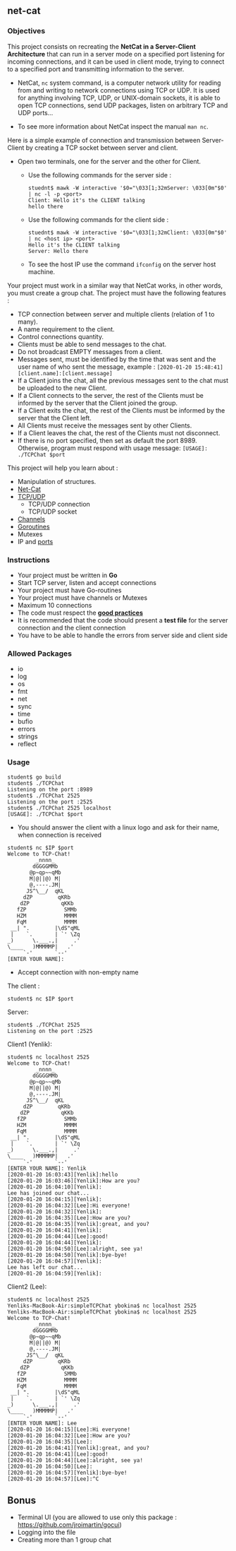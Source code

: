 ## net-cat

### Objectives

This project consists on recreating the **NetCat in a Server-Client Architecture** that can run in a server mode on a specified port listening for incoming connections, and it can be used in client mode, trying to connect to a specified port and transmitting information to the server.

- NetCat, `nc` system command, is a computer network utility for reading from and writing to network connections using TCP or UDP. It is used for anything involving TCP, UDP, or UNIX-domain sockets, it is able to open TCP connections, send UDP packages, listen on arbitrary TCP and UDP ports...

- To see more information about NetCat inspect the manual `man nc`.

Here is a simple example of connection and transmission between Server-Client by creating a TCP socket between server and client.

- Open two terminals, one for the server and the other for Client.
  - Use the following commands for the server side :

    ```console
    stuednt$ mawk -W interactive '$0="\033[1;32mServer: \033[0m"$0' | nc -l -p <port>
    Client: Hello it's the CLIENT talking
    hello there

    ```

  - Use the following commands for the client side :

    ```console
    stuednt$ mawk -W interactive '$0="\033[1;32mClient: \033[0m"$0' | nc <host ip> <port>
    Hello it's the CLIENT talking
    Server: Hello there

    ```

  - To see the host IP use the command `ifconfig` on the server host machine.

Your project must work in a similar way that NetCat works, in other words, you must create a group chat. The project must have the following features :

- TCP connection between server and multiple clients (relation of 1 to many).
- A name requirement to the client.
- Control connections quantity.
- Clients must be able to send messages to the chat.
- Do not broadcast EMPTY messages from a client.
- Messages sent, must be identified by the time that was sent and the user name of who sent the message, example : `[2020-01-20 15:48:41][client.name]:[client.message]`
- If a Client joins the chat, all the previous messages sent to the chat must be uploaded to the new Client.
- If a Client connects to the server, the rest of the Clients must be informed by the server that the Client joined the group.
- If a Client exits the chat, the rest of the Clients must be informed by the server that the Client left.
- All Clients must receive the messages sent by other Clients.
- If a Client leaves the chat, the rest of the Clients must not disconnect.
- If there is no port specified, then set as default the port 8989. Otherwise, program must respond with usage message: `[USAGE]: ./TCPChat $port`

This project will help you learn about :

- Manipulation of structures.
- [Net-Cat](https://linuxize.com/post/netcat-nc-command-with-examples/)
- [TCP/UDP](https://www.privateinternetaccess.com/blog/2018/12/tcp-vs-udp-understanding-the-difference/)
  - TCP/UDP connection
  - TCP/UDP socket
- [Channels](https://tour.golang.org/concurrency/2)
- [Goroutines](https://tour.golang.org/concurrency/1)
- Mutexes
- IP and [ports](https://en.wikipedia.org/wiki/List_of_TCP_and_UDP_port_numbers)

### Instructions

- Your project must be written in **Go**
- Start TCP server, listen and accept connections
- Your project must have Go-routines
- Your project must have channels or Mutexes
- Maximum 10 connections
- The code must respect the [**good practices**](https://public.01-edu.org/subjects/good-practices.en)
- It is recommended that the code should present a **test file** for the server connection and the client connection
- You have to be able to handle the errors from server side and client side

### Allowed Packages

- io
- log
- os
- fmt
- net
- sync
- time
- bufio
- errors
- strings
- reflect

### Usage

```console
student$ go build
student$ ./TCPChat
Listening on the port :8989
student$ ./TCPChat 2525
Listening on the port :2525
student$ ./TCPChat 2525 localhost
[USAGE]: ./TCPChat $port
```

- You should answer the client with a linux logo and ask for their name, when connection is received

```console
student$ nc $IP $port
Welcome to TCP-Chat!
         _nnnn_
        dGGGGMMb
       @p~qp~~qMb
       M|@||@) M|
       @,----.JM|
      JS^\__/  qKL
     dZP        qKRb
    dZP          qKKb
   fZP            SMMb
   HZM            MMMM
   FqM            MMMM
 __| ".        |\dS"qML
 |    `.       | `' \Zq
_)      \.___.,|     .'
\____   )MMMMMP|   .'
     `-'       `--'
[ENTER YOUR NAME]:
```

- Accept connection with non-empty name

The client :

```console
student$ nc $IP $port
```

Server:

```console
student$ ./TCPChat 2525
Listening on the port :2525
```

Client1 (Yenlik):

```console
student$ nc localhost 2525
Welcome to TCP-Chat!
         _nnnn_
        dGGGGMMb
       @p~qp~~qMb
       M|@||@) M|
       @,----.JM|
      JS^\__/  qKL
     dZP        qKRb
    dZP          qKKb
   fZP            SMMb
   HZM            MMMM
   FqM            MMMM
 __| ".        |\dS"qML
 |    `.       | `' \Zq
_)      \.___.,|     .'
\____   )MMMMMP|   .'
     `-'       `--'
[ENTER YOUR NAME]: Yenlik
[2020-01-20 16:03:43][Yenlik]:hello
[2020-01-20 16:03:46][Yenlik]:How are you?
[2020-01-20 16:04:10][Yenlik]:
Lee has joined our chat...
[2020-01-20 16:04:15][Yenlik]:
[2020-01-20 16:04:32][Lee]:Hi everyone!
[2020-01-20 16:04:32][Yenlik]:
[2020-01-20 16:04:35][Lee]:How are you?
[2020-01-20 16:04:35][Yenlik]:great, and you?
[2020-01-20 16:04:41][Yenlik]:
[2020-01-20 16:04:44][Lee]:good!
[2020-01-20 16:04:44][Yenlik]:
[2020-01-20 16:04:50][Lee]:alright, see ya!
[2020-01-20 16:04:50][Yenlik]:bye-bye!
[2020-01-20 16:04:57][Yenlik]:
Lee has left our chat...
[2020-01-20 16:04:59][Yenlik]:
```

Client2 (Lee):

```console
student$ nc localhost 2525
Yenliks-MacBook-Air:simpleTCPChat ybokina$ nc localhost 2525
Yenliks-MacBook-Air:simpleTCPChat ybokina$ nc localhost 2525
Welcome to TCP-Chat!
         _nnnn_
        dGGGGMMb
       @p~qp~~qMb
       M|@||@) M|
       @,----.JM|
      JS^\__/  qKL
     dZP        qKRb
    dZP          qKKb
   fZP            SMMb
   HZM            MMMM
   FqM            MMMM
 __| ".        |\dS"qML
 |    `.       | `' \Zq
_)      \.___.,|     .'
\____   )MMMMMP|   .'
     `-'       `--'
[ENTER YOUR NAME]: Lee
[2020-01-20 16:04:15][Lee]:Hi everyone!
[2020-01-20 16:04:32][Lee]:How are you?
[2020-01-20 16:04:35][Lee]:
[2020-01-20 16:04:41][Yenlik]:great, and you?
[2020-01-20 16:04:41][Lee]:good!
[2020-01-20 16:04:44][Lee]:alright, see ya!
[2020-01-20 16:04:50][Lee]:
[2020-01-20 16:04:57][Yenlik]:bye-bye!
[2020-01-20 16:04:57][Lee]:^C
```

## Bonus

- Terminal UI (you are allowed to use only this package : https://github.com/jroimartin/gocui)
- Logging into the file
- Creating more than 1 group chat
